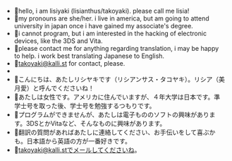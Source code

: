 - 🎋hello, i am lisiyaki (lisianthus/takoyaki). please call me lisia! 
- 🎋my pronouns are she/her. i live in america, but am going to attend university in japan once i have gained my associate's degree.
- 🎋i cannot program, but i am interested in the hacking of electronic devices, like the 3DS and Vita.
- 🎋please contact me for anything regarding translation, i may be happy to help. i work best translating Japanese to English.
- 🎋takoyaki@kalli.st for contact, please.
- 
- 🎋こんにちは、あたしリシヤキです（リシアンサス・タコヤキ）。リシア（美月愛）と呼んでくださいね！
- 🎋あたしは女性です。アメリカに住んでいますが、４年大学は日本です。準学士号を取った後、学士号を勉強するつもりです。
- 🎋プログラムができませんが、あたしは電子もののソフトの興味があります。3DSとかVitaなど、そんなものに興味があります。
- 🎋翻訳の質問があればあたしに連絡してください、お手伝いをして喜ぶかも。日本語から英語の方が一番好きです。
- 🎋takoyaki@kalli.stでメールしてくださいね。

<!---
lisiyaki/lisiyaki is a ✨ special ✨ repository because its `README.md` (this file) appears on your GitHub profile.
You can click the Preview link to take a look at your changes.
--->
